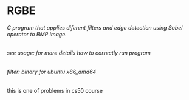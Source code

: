 # RGBE
###### C program that applies diferent filters and edge detection using Sobel operator to BMP image.
###### see usage: for more details how to correctly run program
###### filter: binary for ubuntu x86_amd64
this is one of problems in cs50 course
